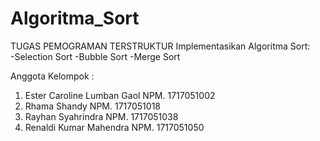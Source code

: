 # Algoritma_Sort

TUGAS PEMOGRAMAN TERSTRUKTUR
Implementasikan Algoritma Sort:  
-Selection Sort 
-Bubble Sort 
-Merge Sort

Anggota Kelompok :
1. Ester Caroline Lumban Gaol   NPM. 1717051002
2. Rhama Shandy                 NPM. 1717051018
3. Rayhan Syahrindra            NPM. 1717051038
4. Renaldi Kumar Mahendra       NPM. 1717051050
